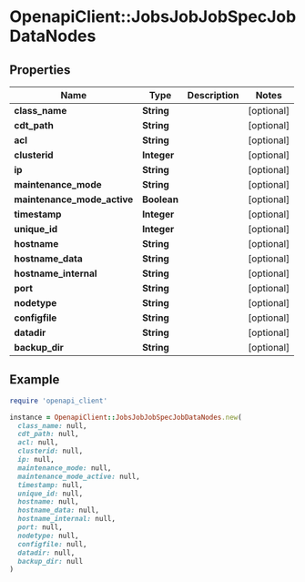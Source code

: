 # OpenapiClient::JobsJobJobSpecJobDataNodes

## Properties

| Name | Type | Description | Notes |
| ---- | ---- | ----------- | ----- |
| **class_name** | **String** |  | [optional] |
| **cdt_path** | **String** |  | [optional] |
| **acl** | **String** |  | [optional] |
| **clusterid** | **Integer** |  | [optional] |
| **ip** | **String** |  | [optional] |
| **maintenance_mode** | **String** |  | [optional] |
| **maintenance_mode_active** | **Boolean** |  | [optional] |
| **timestamp** | **Integer** |  | [optional] |
| **unique_id** | **Integer** |  | [optional] |
| **hostname** | **String** |  | [optional] |
| **hostname_data** | **String** |  | [optional] |
| **hostname_internal** | **String** |  | [optional] |
| **port** | **String** |  | [optional] |
| **nodetype** | **String** |  | [optional] |
| **configfile** | **String** |  | [optional] |
| **datadir** | **String** |  | [optional] |
| **backup_dir** | **String** |  | [optional] |

## Example

```ruby
require 'openapi_client'

instance = OpenapiClient::JobsJobJobSpecJobDataNodes.new(
  class_name: null,
  cdt_path: null,
  acl: null,
  clusterid: null,
  ip: null,
  maintenance_mode: null,
  maintenance_mode_active: null,
  timestamp: null,
  unique_id: null,
  hostname: null,
  hostname_data: null,
  hostname_internal: null,
  port: null,
  nodetype: null,
  configfile: null,
  datadir: null,
  backup_dir: null
)
```

